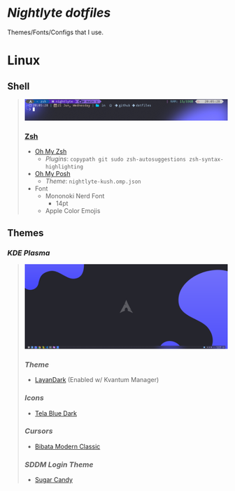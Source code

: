 # ***Nightlyte dotfiles*** 
Themes/Fonts/Configs that I use.

# **Linux**

## **Shell** 
> ![nightlyte-kush](images/nightlyte-kush.png)
> ### [Zsh](https://github.com/ohmyzsh/ohmyzsh/wiki/Installing-ZSH)
>  * [Oh My Zsh](https://ohmyz.sh/)
>    - *Plugins*: `copypath git sudo zsh-autosuggestions zsh-syntax-highlighting`
>  * [Oh My Posh](https://ohmyposh.dev/)
>    - *Theme*: `nightlyte-kush.omp.json`
>  * Font
>    - Mononoki Nerd Font
>      - 14pt
>    - Apple Color Emojis



## **Themes**
### *KDE Plasma*
> ![nightlyte-desktop](images/nightlyte-desktop.png)
> ### ***Theme*** 
> * [LayanDark](https://github.com/vinceliuice/Layan-gtk-theme) (Enabled w/ Kvantum Manager)
>
> ### ***Icons***
> * [Tela Blue Dark](https://github.com/vinceliuice/Tela-icon-theme)
>
> ### ***Cursors***
> * [Bibata Modern Classic](https://www.gnome-look.org/p/1914825)
>
> ### ***SDDM Login Theme***
> * [Sugar Candy](https://store.kde.org/p/1312658/)



<!-- # Helpful Commands
<details>
  <summary> 
    <b> Installing multiple fonts zips at once </b>
  </summary>

  ```bash
  # Download font zips from here - https://www.nerdfonts.com/font-downloads
  cd <your_font_zips>
  # next command extracts all TTF and OTF files into your `.fonts` folder.
  unzip "*.zip" "*.ttf" "*.otf" -d ${HOME}/.fonts
  # next command rebuilds font cache
  sudo fc-cache -f -v
  ```
  
</details>

<details>
  <summary> 
    <b> Importing/exporting gnome terminal profiles (gnome-terminal-profiles.dconf) </b>
  </summary>

  ```bash
  #Export profile to file
  dconf dump /org/gnome/terminal/legacy/profiles:/ > ~/gnome-terminal-profiles.dconf

  #Import profile from file
  dconf load /org/gnome/terminal/legacy/profiles:/ < /$LOCATION/gnome-terminal-profiles.dconf
  ```
  If you don't have dconf editor, you can install it with
  ```bash
  sudo apt-get install dconf-editor
  ```

</details> -->



